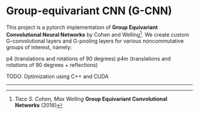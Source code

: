 # Group-equivariant CNN (G-CNN)

This project is a pytorch implementation of **Group Equivariant Convolutional Neural Networks** by Cohen and Welling[^1].
We create custom G-convolutional layers and G-pooling layers for various noncommutative groups
of interest, namely:

p4 (translations and rotations of 90 degrees)
p4m (translations and rotations of 90 degrees + reflections)


TODO: Optimization using C++ and CUDA

----
[^1]: *Taco S. Cohen, Max Welling* **Group Equivariant Convolutional Networks** (2016)
